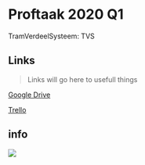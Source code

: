 # Proftaak 2020 Q1

TramVerdeelSysteem: TVS

## Links
>Links will go here to usefull things

<a href = "https://drive.google.com/drive/folders/1YSDyDP0U5bN5wpIHPdd9CojjYtYCRQgB">Google Drive</a>

<a href = "https://trello.com/b/BGZ3rP9C/iteratie-1">Trello</a>
## info

<img src = "https://i.imgur.com/3BYJdQU.png">
